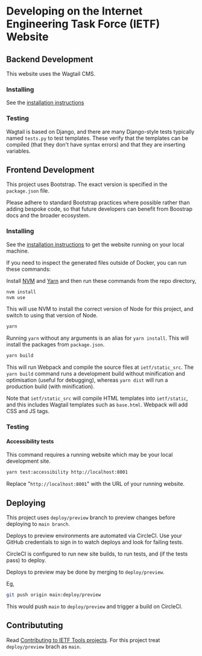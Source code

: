 # Developing on the Internet Engineering Task Force (IETF) Website

## Backend Development

This website uses the Wagtail CMS.

### Installing

See the [installation instructions](install.md#install)

### Testing

Wagtail is based on Django, and there are many Django-style tests typically named `tests.py` to test templates. These verify that the templates can be compiled (that they don't have syntax errors) and that they are inserting variables.

## Frontend Development

This project uses Bootstrap. The exact version is specified in the `package.json` file.

Please adhere to standard Bootstrap practices where possible rather than adding bespoke code, so that future developers can benefit from Boostrap docs and the broader ecosystem.

### Installing

See the [installation instructions](install.md#install) to get the website running on your local machine.

If you need to inspect the generated files outside of Docker, you can run these commands:

Install [NVM](https://github.com/nvm-sh/nvm) and [Yarn](https://yarnpkg.com/) and then run these commands from the repo directory,

```bash
nvm install
nvm use
```

This will use NVM to install the correct version of Node for this project, and switch to using that version of Node.

```bash
yarn
```

Running `yarn` without any arguments is an alias for `yarn install`. This will install the packages from `package.json`.

```bash
yarn build
```

This will run Webpack and compile the source files at `ietf/static_src`. The `yarn build` command runs a development build without minification and optimisation (useful for debugging), whereas `yarn dist` will run a production build (with minification).

Note that `ietf/static_src` will compile HTML templates into `ietf/static`, and this includes Wagtail templates such as `base.html`. Webpack will add CSS and JS tags.

### Testing

#### Accessibility tests

This command requires a running website which may be your local development site.

```bash
yarn test:accessibility http://localhost:8001
```

Replace "`http://localhost:8001`" with the URL of your running website.

## Deploying

This project uses `deploy/preview` branch to preview changes before deploying to `main branch`.

Deploys to preview environments are automated via CircleCI. Use your GitHub credentials to sign in to watch deploys and look for failing tests.

CircleCI is configured to run new site builds, to run tests, and (if the tests pass) to deploy.

Deploys to preview may be done by merging to `deploy/preview`.

Eg,

```bash
git push origin main:deploy/preview
```

This would push `main` to `deploy/preview` and trigger a build on CircleCI.

## Contribututing

Read [Contributing to IETF Tools projects](https://github.com/ietf-tools/.github/blob/main/CONTRIBUTING.md).
For this project treat `deploy/preview` brach as `main`.
